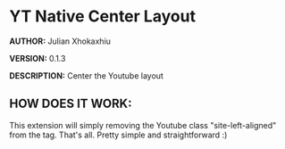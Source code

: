 # YT Native Center Layout #

**AUTHOR:** Julian Xhokaxhiu

**VERSION:** 0.1.3

**DESCRIPTION:** Center the Youtube layout

## HOW DOES IT WORK: ##
This extension will simply removing the Youtube class "site-left-aligned" from the <body> tag.
That's all. Pretty simple and straightforward :)